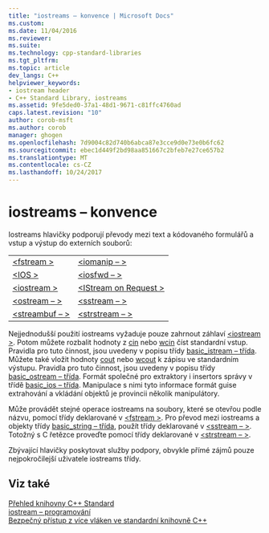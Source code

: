 ```yaml
---
title: "iostreams – konvence | Microsoft Docs"
ms.custom: 
ms.date: 11/04/2016
ms.reviewer: 
ms.suite: 
ms.technology: cpp-standard-libraries
ms.tgt_pltfrm: 
ms.topic: article
dev_langs: C++
helpviewer_keywords:
- iostream header
- C++ Standard Library, iostreams
ms.assetid: 9fe5ded0-37a1-48d1-9671-c81ffc4760ad
caps.latest.revision: "10"
author: corob-msft
ms.author: corob
manager: ghogen
ms.openlocfilehash: 7d9004c82d740b6abca87e3cce9d0e73e0b6fc62
ms.sourcegitcommit: ebec1d449f2bd98aa851667c2bfeb7e27ce657b2
ms.translationtype: MT
ms.contentlocale: cs-CZ
ms.lasthandoff: 10/24/2017
---
```

# <a name="iostreams-conventions"></a>iostreams – konvence
Iostreams hlavičky podporují převody mezi text a kódovaného formulářů a vstup a výstup do externích souborů:  
  
|||  
|-|-|  
|[\<fstream >](../standard-library/fstream.md)|[\<iomanip – >](../standard-library/iomanip.md)|  
|[\<IOS >](../standard-library/ios.md)|[\<iosfwd – >](../standard-library/iosfwd.md)|  
|[\<iostream >](../standard-library/iostream.md)|[\<IStream on Request >](../standard-library/istream.md)|  
|[\<ostream – >](../standard-library/ostream.md)|[\<sstream – >](../standard-library/sstream.md)|  
|[\<streambuf – >](../standard-library/streambuf.md)|[\<strstream – >](../standard-library/strstream.md)|  
  
 Nejjednodušší použití iostreams vyžaduje pouze zahrnout záhlaví [ \<iostream >](../standard-library/iostream.md). Potom můžete rozbalit hodnoty z [cin](../standard-library/iostream.md#cin) nebo [wcin](../standard-library/iostream.md#wcin) číst standardní vstup. Pravidla pro tuto činnost, jsou uvedeny v popisu třídy [basic_istream – třída](../standard-library/basic-istream-class.md). Můžete také vložit hodnoty [cout](../standard-library/iostream.md#cout) nebo [wcout](../standard-library/iostream.md#wcout) k zápisu ve standardním výstupu. Pravidla pro tuto činnost, jsou uvedeny v popisu třídy [basic_ostream – třída](../standard-library/basic-ostream-class.md). Formát společné pro extraktory i insertors správy v třídě [basic_ios – třída](../standard-library/basic-ios-class.md). Manipulace s nimi tyto informace formát guise extrahování a vkládání objektů je provincii několik manipulátory.  
  
 Může provádět stejné operace iostreams na soubory, které se otevřou podle názvu, pomocí třídy deklarované v [ \<fstream >](../standard-library/fstream.md). Pro převod mezi iostreams a objekty třídy [basic_string – třída](../standard-library/basic-string-class.md), použít třídy deklarované v [ \<sstream – >](../standard-library/sstream.md). Totožný s C řetězce proveďte pomocí třídy deklarované v [ \<strstream – >](../standard-library/strstream.md).  
  
 Zbývající hlavičky poskytovat služby podpory, obvykle přímé zájmů pouze nejpokročilejší uživatele iostreams třídy.  
  
## <a name="see-also"></a>Viz také  
 [Přehled knihovny C++ Standard](../standard-library/cpp-standard-library-overview.md)   
 [iostream – programování](../standard-library/iostream-programming.md)   
 [Bezpečný přístup z více vláken ve standardní knihovně C++](../standard-library/thread-safety-in-the-cpp-standard-library.md)

